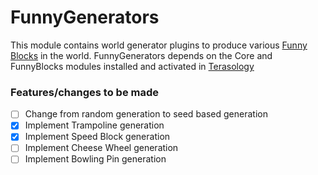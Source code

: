 # FunnyGenerators

This module contains world generator plugins to produce various [Funny Blocks](https://github.com/Terasology/FunnyBlocks) in the world.
FunnyGenerators depends on the Core and FunnyBlocks modules installed and activated in [Terasology](https://github.com/MovingBlocks/Terasology)

### Features/changes to be made
- [ ] Change from random generation to seed based generation
- [x] Implement Trampoline generation
- [x] Implement Speed Block generation
- [ ] Implement Cheese Wheel generation
- [ ] Implement Bowling Pin generation
